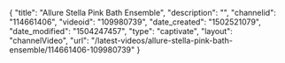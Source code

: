 {
    "title": "Allure Stella Pink Bath Ensemble",
    "description": "",
    "channelid": "114661406",
    "videoid": "109980739",
    "date_created": "1502521079",
    "date_modified": "1504247457",
    "type": "captivate",
    "layout": "channelVideo",
    "url": "\/latest-videos\/allure-stella-pink-bath-ensemble\/114661406-109980739"
}
